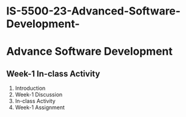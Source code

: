 # IS-5500-23-Advanced-Software-Development-
#  Advance Software Development 
## Week-1 In-class Activity 

<ol>
  <li> Introduction </li>
  <li> Week-1 Discussion </li>
  <li> In-class Activity </li>
  <li> Week-1 Assignment </li>
</ol>



<p></p>

